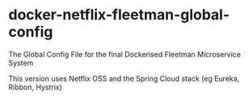 # docker-netflix-fleetman-global-config
The Global Config File for the final Dockerised Fleetman Microservice System

This version uses Netflix OSS and the Spring Cloud stack (eg Eureka, Ribbon, Hystrix)
